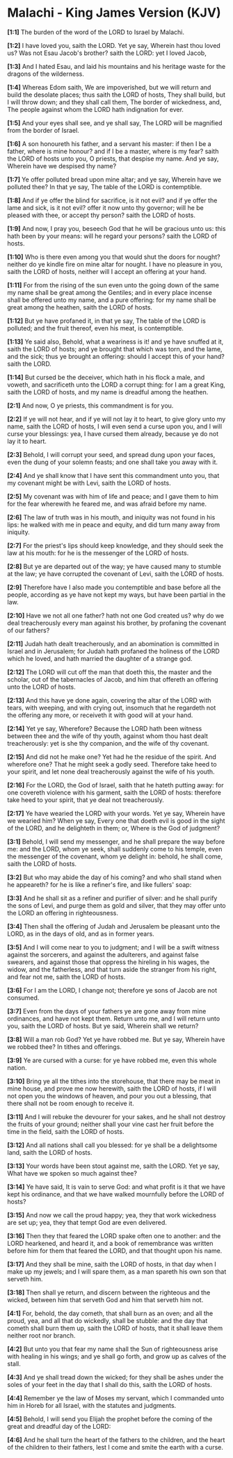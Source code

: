 # Malachi - King James Version (KJV)

**[1:1]** The burden of the word of the LORD to Israel by Malachi.

**[1:2]** I have loved you, saith the LORD. Yet ye say, Wherein hast thou loved us? Was not Esau Jacob's brother? saith the LORD: yet I loved Jacob,

**[1:3]** And I hated Esau, and laid his mountains and his heritage waste for the dragons of the wilderness.

**[1:4]** Whereas Edom saith, We are impoverished, but we will return and build the desolate places; thus saith the LORD of hosts, They shall build, but I will throw down; and they shall call them, The border of wickedness, and, The people against whom the LORD hath indignation for ever.

**[1:5]** And your eyes shall see, and ye shall say, The LORD will be magnified from the border of Israel.

**[1:6]** A son honoureth his father, and a servant his master: if then I be a father, where is mine honour? and if I be a master, where is my fear? saith the LORD of hosts unto you, O priests, that despise my name. And ye say, Wherein have we despised thy name?

**[1:7]** Ye offer polluted bread upon mine altar; and ye say, Wherein have we polluted thee? In that ye say, The table of the LORD is contemptible.

**[1:8]** And if ye offer the blind for sacrifice, is it not evil? and if ye offer the lame and sick, is it not evil? offer it now unto thy governor; will he be pleased with thee, or accept thy person? saith the LORD of hosts.

**[1:9]** And now, I pray you, beseech God that he will be gracious unto us: this hath been by your means: will he regard your persons? saith the LORD of hosts.

**[1:10]** Who is there even among you that would shut the doors for nought? neither do ye kindle fire on mine altar for nought. I have no pleasure in you, saith the LORD of hosts, neither will I accept an offering at your hand.

**[1:11]** For from the rising of the sun even unto the going down of the same my name shall be great among the Gentiles; and in every place incense shall be offered unto my name, and a pure offering: for my name shall be great among the heathen, saith the LORD of hosts.

**[1:12]** But ye have profaned it, in that ye say, The table of the LORD is polluted; and the fruit thereof, even his meat, is contemptible.

**[1:13]** Ye said also, Behold, what a weariness is it! and ye have snuffed at it, saith the LORD of hosts; and ye brought that which was torn, and the lame, and the sick; thus ye brought an offering: should I accept this of your hand? saith the LORD.

**[1:14]** But cursed be the deceiver, which hath in his flock a male, and voweth, and sacrificeth unto the LORD a corrupt thing: for I am a great King, saith the LORD of hosts, and my name is dreadful among the heathen.

**[2:1]** And now, O ye priests, this commandment is for you.

**[2:2]** If ye will not hear, and if ye will not lay it to heart, to give glory unto my name, saith the LORD of hosts, I will even send a curse upon you, and I will curse your blessings: yea, I have cursed them already, because ye do not lay it to heart.

**[2:3]** Behold, I will corrupt your seed, and spread dung upon your faces, even the dung of your solemn feasts; and one shall take you away with it.

**[2:4]** And ye shall know that I have sent this commandment unto you, that my covenant might be with Levi, saith the LORD of hosts.

**[2:5]** My covenant was with him of life and peace; and I gave them to him for the fear wherewith he feared me, and was afraid before my name.

**[2:6]** The law of truth was in his mouth, and iniquity was not found in his lips: he walked with me in peace and equity, and did turn many away from iniquity.

**[2:7]** For the priest's lips should keep knowledge, and they should seek the law at his mouth: for he is the messenger of the LORD of hosts.

**[2:8]** But ye are departed out of the way; ye have caused many to stumble at the law; ye have corrupted the covenant of Levi, saith the LORD of hosts.

**[2:9]** Therefore have I also made you contemptible and base before all the people, according as ye have not kept my ways, but have been partial in the law.

**[2:10]** Have we not all one father? hath not one God created us? why do we deal treacherously every man against his brother, by profaning the covenant of our fathers?

**[2:11]** Judah hath dealt treacherously, and an abomination is committed in Israel and in Jerusalem; for Judah hath profaned the holiness of the LORD which he loved, and hath married the daughter of a strange god.

**[2:12]** The LORD will cut off the man that doeth this, the master and the scholar, out of the tabernacles of Jacob, and him that offereth an offering unto the LORD of hosts.

**[2:13]** And this have ye done again, covering the altar of the LORD with tears, with weeping, and with crying out, insomuch that he regardeth not the offering any more, or receiveth it with good will at your hand.

**[2:14]** Yet ye say, Wherefore? Because the LORD hath been witness between thee and the wife of thy youth, against whom thou hast dealt treacherously: yet is she thy companion, and the wife of thy covenant.

**[2:15]** And did not he make one? Yet had he the residue of the spirit. And wherefore one? That he might seek a godly seed. Therefore take heed to your spirit, and let none deal treacherously against the wife of his youth.

**[2:16]** For the LORD, the God of Israel, saith that he hateth putting away: for one covereth violence with his garment, saith the LORD of hosts: therefore take heed to your spirit, that ye deal not treacherously.

**[2:17]** Ye have wearied the LORD with your words. Yet ye say, Wherein have we wearied him? When ye say, Every one that doeth evil is good in the sight of the LORD, and he delighteth in them; or, Where is the God of judgment?

**[3:1]** Behold, I will send my messenger, and he shall prepare the way before me: and the LORD, whom ye seek, shall suddenly come to his temple, even the messenger of the covenant, whom ye delight in: behold, he shall come, saith the LORD of hosts.

**[3:2]** But who may abide the day of his coming? and who shall stand when he appeareth? for he is like a refiner's fire, and like fullers' soap:

**[3:3]** And he shall sit as a refiner and purifier of silver: and he shall purify the sons of Levi, and purge them as gold and silver, that they may offer unto the LORD an offering in righteousness.

**[3:4]** Then shall the offering of Judah and Jerusalem be pleasant unto the LORD, as in the days of old, and as in former years.

**[3:5]** And I will come near to you to judgment; and I will be a swift witness against the sorcerers, and against the adulterers, and against false swearers, and against those that oppress the hireling in his wages, the widow, and the fatherless, and that turn aside the stranger from his right, and fear not me, saith the LORD of hosts.

**[3:6]** For I am the LORD, I change not; therefore ye sons of Jacob are not consumed.

**[3:7]** Even from the days of your fathers ye are gone away from mine ordinances, and have not kept them. Return unto me, and I will return unto you, saith the LORD of hosts. But ye said, Wherein shall we return?

**[3:8]** Will a man rob God? Yet ye have robbed me. But ye say, Wherein have we robbed thee? In tithes and offerings.

**[3:9]** Ye are cursed with a curse: for ye have robbed me, even this whole nation.

**[3:10]** Bring ye all the tithes into the storehouse, that there may be meat in mine house, and prove me now herewith, saith the LORD of hosts, if I will not open you the windows of heaven, and pour you out a blessing, that there shall not be room enough to receive it.

**[3:11]** And I will rebuke the devourer for your sakes, and he shall not destroy the fruits of your ground; neither shall your vine cast her fruit before the time in the field, saith the LORD of hosts.

**[3:12]** And all nations shall call you blessed: for ye shall be a delightsome land, saith the LORD of hosts.

**[3:13]** Your words have been stout against me, saith the LORD. Yet ye say, What have we spoken so much against thee?

**[3:14]** Ye have said, It is vain to serve God: and what profit is it that we have kept his ordinance, and that we have walked mournfully before the LORD of hosts?

**[3:15]** And now we call the proud happy; yea, they that work wickedness are set up; yea, they that tempt God are even delivered.

**[3:16]** Then they that feared the LORD spake often one to another: and the LORD hearkened, and heard it, and a book of remembrance was written before him for them that feared the LORD, and that thought upon his name.

**[3:17]** And they shall be mine, saith the LORD of hosts, in that day when I make up my jewels; and I will spare them, as a man spareth his own son that serveth him.

**[3:18]** Then shall ye return, and discern between the righteous and the wicked, between him that serveth God and him that serveth him not.

**[4:1]** For, behold, the day cometh, that shall burn as an oven; and all the proud, yea, and all that do wickedly, shall be stubble: and the day that cometh shall burn them up, saith the LORD of hosts, that it shall leave them neither root nor branch.

**[4:2]** But unto you that fear my name shall the Sun of righteousness arise with healing in his wings; and ye shall go forth, and grow up as calves of the stall.

**[4:3]** And ye shall tread down the wicked; for they shall be ashes under the soles of your feet in the day that I shall do this, saith the LORD of hosts.

**[4:4]** Remember ye the law of Moses my servant, which I commanded unto him in Horeb for all Israel, with the statutes and judgments.

**[4:5]** Behold, I will send you Elijah the prophet before the coming of the great and dreadful day of the LORD:

**[4:6]** And he shall turn the heart of the fathers to the children, and the heart of the children to their fathers, lest I come and smite the earth with a curse.
